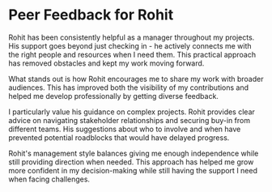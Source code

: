 # Peer Feedback for Rohit

Rohit has been consistently helpful as a manager throughout my projects. His support goes beyond just checking in - he
actively connects me with the right people and resources when I need them. This practical approach has removed obstacles
and kept my work moving forward.

What stands out is how Rohit encourages me to share my work with broader audiences. This has improved both the
visibility of my contributions and helped me develop professionally by getting diverse feedback.

I particularly value his guidance on complex projects. Rohit provides clear advice on navigating stakeholder
relationships and securing buy-in from different teams. His suggestions about who to involve and when have prevented
potential roadblocks that would have delayed progress.

Rohit's management style balances giving me enough independence while still providing direction when needed. This
approach has helped me grow more confident in my decision-making while still having the support I need when facing
challenges.